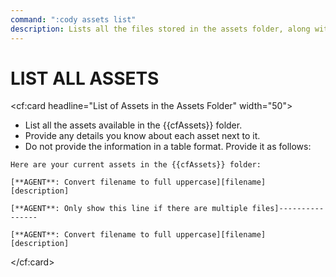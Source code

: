 ```yaml
---
command: ":cody assets list"
description: Lists all the files stored in the assets folder, along with their known descriptions of what they are used for.
---
```


# LIST ALL ASSETS

<cf:card headline="List of Assets in the Assets Folder" width="50">

- List all the assets available in the {{cfAssets}} folder.
- Provide any details you know about each asset next to it. 
- Do not provide the information in a table format.  Provide it as follows:

````
Here are your current assets in the {{cfAssets}} folder:

[**AGENT**: Convert filename to full uppercase][filename]
[description]

[**AGENT**: Only show this line if there are multiple files]----------------

[**AGENT**: Convert filename to full uppercase][filename]
[description]
````

</cf:card>
